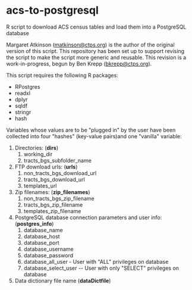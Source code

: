 # acs-to-postgresql
R script to download ACS census tables and load them into a PostgreSQL database

Margaret Atkinson (matkinson@ctps.org) is the author of the original version of this script.
This repository has been set up to support revising the script to make the script more generic and reusable.
This revision is a work-in-progress, begun by Ben Krepp (bkrepp@ctps.org).

This script requires the following R packages:
* RPostgres
* readxl
* dplyr
* sqldf
* stringr
* hash

Variables whose values are to be "plugged in" by the user have been collected into 
four "hashes" (key-value pairs)and one "vanilla" variable:

1. Directories: (__dirs__)
	1. working_dir
	2. tracts_bgs_subfolder_name
2. FTP download urls: (__urls__)
	1. non_tracts_bgs_download_url
	2. tracts_bgs_download_url
	3. templates_url
3. Zip filenames: (__zip_filenames__)
	1. non_tracts_bgs_zip_filename
	2. tracts_bgs_zip_filename
	3. templates_zip_filename
4. PostgreSQL database connection parameters and user info: (__postgres_info__)
	1. database_name 
	2. database_host 
	3. database_port
	4. database_username 
	5. database_password
	6. database_all_user - User with "ALL" privileges on database
	7. database_select_user -- User with only "SELECT" privileges on database
5. Data dictionary file name (__dataDictfile__)
